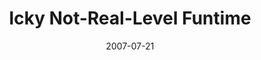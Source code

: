 ---
mission_id: icky
slug: "icky-not-real-level-funtime"
editorsChoice:
title: "Icky Not-Real-Level Funtime"
authors: 
    - "Tom Resnick"
date: 2007-07-21
filename: "icky.zip"
description: "Please don't think this level is supposed to be serious; it was originally just a testing ground for other components -n- stuff"
cover:
levelReplaced:	SECBASE
difficulty: no
bm:	yes
fme: yes
wax: yes
three_do: no
voc: no
gmd: yes
vue: no
lfd: no
base: "New level from scratch" 
editors: "Dark Forge FAT, DF BM Converter 1.0.1(FAT), DF FME/WAX Editor 1.0 FAT"

---